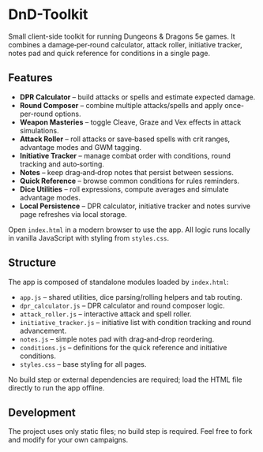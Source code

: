 # DnD-Toolkit

Small client-side toolkit for running Dungeons & Dragons 5e games.
It combines a damage‑per‑round calculator, attack roller, initiative tracker,
notes pad and quick reference for conditions in a single page.

## Features

- **DPR Calculator** – build attacks or spells and estimate expected damage.
- **Round Composer** – combine multiple attacks/spells and apply once-per-round options.
- **Weapon Masteries** – toggle Cleave, Graze and Vex effects in attack simulations.
- **Attack Roller** – roll attacks or save‑based spells with crit ranges, advantage modes and GWM tagging.
- **Initiative Tracker** – manage combat order with conditions, round tracking and auto‑sorting.
- **Notes** – keep drag‑and‑drop notes that persist between sessions.
- **Quick Reference** – browse common conditions for rules reminders.
- **Dice Utilities** – roll expressions, compute averages and simulate advantage modes.
- **Local Persistence** – DPR calculator, initiative tracker and notes survive page refreshes via local storage.

Open `index.html` in a modern browser to use the app. All logic runs locally in
vanilla JavaScript with styling from `styles.css`.

## Structure

The app is composed of standalone modules loaded by `index.html`:

- `app.js` – shared utilities, dice parsing/rolling helpers and tab routing.
- `dpr_calculator.js` – DPR calculator and round composer logic.
- `attack_roller.js` – interactive attack and spell roller.
- `initiative_tracker.js` – initiative list with condition tracking and round advancement.
- `notes.js` – simple notes pad with drag‑and‑drop reordering.
- `conditions.js` – definitions for the quick reference and initiative conditions.
- `styles.css` – base styling for all pages.

No build step or external dependencies are required; load the HTML file directly
to run the app offline.

## Development

The project uses only static files; no build step is required. Feel free to
fork and modify for your own campaigns.
